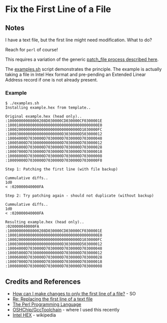 # Fix the First Line of a File


## Notes

I have a text file, but the first line might need modification. What to do?

Reach for `perl` of course!

This requires a variation of the generic [patch_file process described here](../patch_file).

The [examples.sh](./examples.sh) script demonstrates the principle.
The example is actually taking a file in Intel Hex format and pre-pending an Extended Linear Address record
if one is not already present.

### Example

```
$ ./examples.sh
Installing example.hex from template..

Original example.hex (head only)..
:10000000008000208D030000CD030000CF0300001E
:1000100000000000000000000000000000000000E0
:10002000000000000000000000000000D1030000FC
:100030000000000000000000D3030000D503000012
:10004000D7030000D7030000D7030000D703000048
:10005000D703000000000000D7030000D703000012
:10006000D7030000D7030000D7030000D703000028
:10007000D7030000D7030000D7030000D703000018
:10008000D7030000D7030000D7030000D703000008
:10009000D7030000D7030000D7030000D7030000F8

Step 1: Patching the first line (with file backup)

Cummulative diffs..
1d0
< :020000040000FA

Step 2: Try patching again - should not duplicate (without backup)

Cummulative diffs..
1d0
< :020000040000FA

Resulting example.hex (head only)..
:020000040000FA
:10000000008000208D030000CD030000CF0300001E
:1000100000000000000000000000000000000000E0
:10002000000000000000000000000000D1030000FC
:100030000000000000000000D3030000D503000012
:10004000D7030000D7030000D7030000D703000048
:10005000D703000000000000D7030000D703000012
:10006000D7030000D7030000D7030000D703000028
:10007000D7030000D7030000D7030000D703000018
:10008000D7030000D7030000D7030000D703000008
```

## Credits and References
* [How can I make changes to only the first line of a file?](http://stackoverflow.com/questions/548420/how-can-i-make-changes-to-only-the-first-line-of-a-file) - SO
* [Re: Replacing the first line of a text file](http://www.nntp.perl.org/group/perl.beginners/2014/02/msg123969.html)
* [The Perl Programming Language](https://www.perl.org/)
* [OSHChip/GccToolchain](https://github.com/tardate/LittleArduinoProjects/tree/master/OSHChip/GccToolchain) - where I used this recently
* [Intel HEX](https://en.wikipedia.org/wiki/Intel_HEX) - wikipedia
